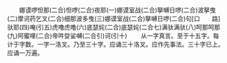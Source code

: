 <!-- { "loadSidebar": true } -->
　　娜谟啰怛那(二合)怛啰(二合)夜耶(一)娜谟室战(二合)拏嚩日啰(二合)波拏曳(二)摩诃药乞叉(二合)细那波多曳(三)娜谟室战(二合)拏嚩日啰(二合)句[口　　路]驮耶(四)唵(引五)虎噜虎噜(六)底瑟姹(二合)底瑟姹(二合七)满驮满驮(八)呵那呵那(九)阿蜜哩(二合)帝吽癹娑嚩(二合引)诃(引十)
　　从一字真言。至于十五字。每计于字数。一字一洛叉。乃至三十字。应诵三十洛叉。应作先事法。三十字已上。应诵一万遍。


